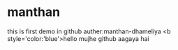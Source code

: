 # manthan
this is first demo in github
auther:manthan-dhameliya
<b style='color:'blue'>hello mujhe github aagaya hai
</b>
